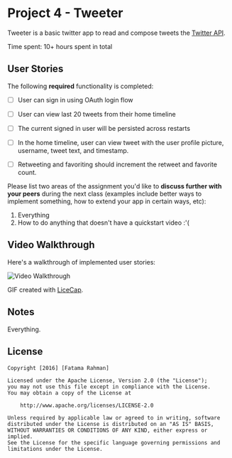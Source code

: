 # Project 4 - Tweeter

Tweeter is a basic twitter app to read and compose tweets the [Twitter API](https://apps.twitter.com/).

Time spent: 10+ hours spent in total

## User Stories

The following **required** functionality is completed:

- [ ] User can sign in using OAuth login flow
- [ ] User can view last 20 tweets from their home timeline
- [ ] The current signed in user will be persisted across restarts
- [ ] In the home timeline, user can view tweet with the user profile picture, username, tweet text, and timestamp.
- [ ] Retweeting and favoriting should increment the retweet and favorite count.


Please list two areas of the assignment you'd like to **discuss further with your peers** during the next class (examples include better ways to implement something, how to extend your app in certain ways, etc):

1. Everything 
2. How to do anything that doesn't have a quickstart video :'(

## Video Walkthrough 

Here's a walkthrough of implemented user stories:

<img src='http://i.imgur.com/rX8cTnf.gif' title='Video Walkthrough' width='' alt='Video Walkthrough' />

GIF created with [LiceCap](http://www.cockos.com/licecap/).

## Notes

Everything.

## License

    Copyright [2016] [Fatama Rahman]

    Licensed under the Apache License, Version 2.0 (the "License");
    you may not use this file except in compliance with the License.
    You may obtain a copy of the License at

        http://www.apache.org/licenses/LICENSE-2.0

    Unless required by applicable law or agreed to in writing, software
    distributed under the License is distributed on an "AS IS" BASIS,
    WITHOUT WARRANTIES OR CONDITIONS OF ANY KIND, either express or implied.
    See the License for the specific language governing permissions and
    limitations under the License.
